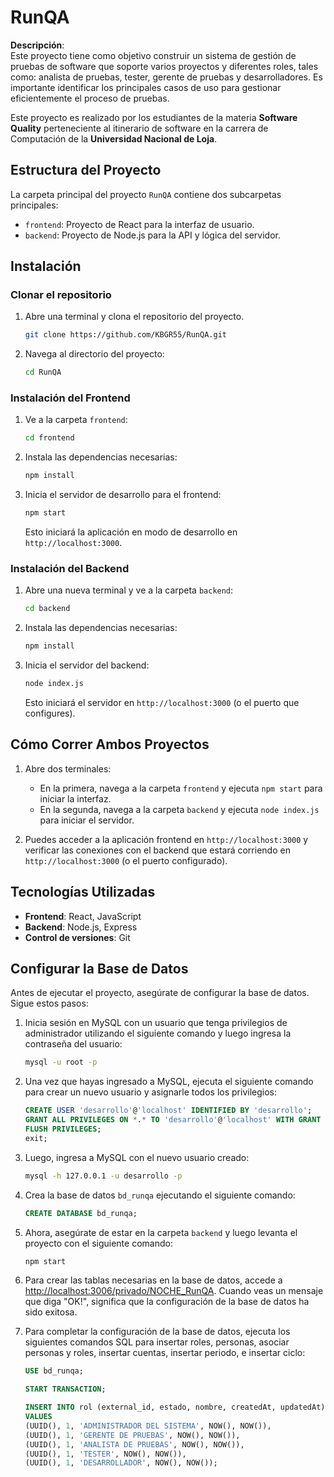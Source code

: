 
# RunQA

**Descripción**:  
Este proyecto tiene como objetivo construir un sistema de gestión de pruebas de software que soporte varios proyectos y diferentes roles, tales como: analista de pruebas, tester, gerente de pruebas y desarrolladores. Es importante identificar los principales casos de uso para gestionar eficientemente el proceso de pruebas.

Este proyecto es realizado por los estudiantes de la materia **Software Quality** perteneciente al itinerario de software en la carrera de Computación de la **Universidad Nacional de Loja**.

## Estructura del Proyecto

La carpeta principal del proyecto `RunQA` contiene dos subcarpetas principales:

- `frontend`: Proyecto de React para la interfaz de usuario.
- `backend`: Proyecto de Node.js para la API y lógica del servidor.

## Instalación

### Clonar el repositorio

1. Abre una terminal y clona el repositorio del proyecto.

   ```bash
   git clone https://github.com/KBGR55/RunQA.git
   ```

2. Navega al directorio del proyecto:

   ```bash
   cd RunQA
   ```

### Instalación del Frontend

1. Ve a la carpeta `frontend`:

   ```bash
   cd frontend
   ```

2. Instala las dependencias necesarias:

   ```bash
   npm install
   ```

3. Inicia el servidor de desarrollo para el frontend:

   ```bash
   npm start
   ```

   Esto iniciará la aplicación en modo de desarrollo en `http://localhost:3000`.

### Instalación del Backend

1. Abre una nueva terminal y ve a la carpeta `backend`:

   ```bash
   cd backend
   ```

2. Instala las dependencias necesarias:

   ```bash
   npm install
   ```

3. Inicia el servidor del backend:

   ```bash
   node index.js
   ```

   Esto iniciará el servidor en `http://localhost:3000` (o el puerto que configures).

## Cómo Correr Ambos Proyectos

1. Abre dos terminales:

   - En la primera, navega a la carpeta `frontend` y ejecuta `npm start` para iniciar la interfaz.
   - En la segunda, navega a la carpeta `backend` y ejecuta `node index.js` para iniciar el servidor.

2. Puedes acceder a la aplicación frontend en `http://localhost:3000` y verificar las conexiones con el backend que estará corriendo en `http://localhost:3000` (o el puerto configurado).

## Tecnologías Utilizadas

- **Frontend**: React, JavaScript
- **Backend**: Node.js, Express
- **Control de versiones**: Git
## Configurar la Base de Datos

Antes de ejecutar el proyecto, asegúrate de configurar la base de datos. Sigue estos pasos:

1. Inicia sesión en MySQL con un usuario que tenga privilegios de administrador utilizando el siguiente comando y luego ingresa la contraseña del usuario:

    ```bash
    mysql -u root -p
    ```

2. Una vez que hayas ingresado a MySQL, ejecuta el siguiente comando para crear un nuevo usuario y asignarle todos los privilegios:

    ```sql
    CREATE USER 'desarrollo'@'localhost' IDENTIFIED BY 'desarrollo';
    GRANT ALL PRIVILEGES ON *.* TO 'desarrollo'@'localhost' WITH GRANT OPTION;
    FLUSH PRIVILEGES;
    exit;
    ```

3. Luego, ingresa a MySQL con el nuevo usuario creado:

    ```bash
    mysql -h 127.0.0.1 -u desarrollo -p
    ```

4. Crea la base de datos `bd_runqa` ejecutando el siguiente comando: 
    ```sql
    CREATE DATABASE bd_runqa;
    ```
5. Ahora, asegúrate de estar en la carpeta `backend` y luego levanta el proyecto con el siguiente comando:

    ```bash
    npm start
    ```

6. Para crear las tablas necesarias en la base de datos, accede a [http://localhost:3006/privado/NOCHE_RunQA](http://localhost:3006/privado/NOCHE_RunQA). Cuando veas un mensaje que diga "OK!", significa que la configuración de la base de datos ha sido exitosa.

7. Para completar la configuración de la base de datos, ejecuta los siguientes comandos SQL para insertar roles, personas, asociar personas y roles, insertar cuentas, insertar periodo, e insertar ciclo:

    ```sql
    USE bd_runqa;

    START TRANSACTION;
    
   INSERT INTO rol (external_id, estado, nombre, createdAt, updatedAt)
   VALUES 
   (UUID(), 1, 'ADMINISTRADOR DEL SISTEMA', NOW(), NOW()),
   (UUID(), 1, 'GERENTE DE PRUEBAS', NOW(), NOW()),
   (UUID(), 1, 'ANALISTA DE PRUEBAS', NOW(), NOW()),
   (UUID(), 1, 'TESTER', NOW(), NOW()),
   (UUID(), 1, 'DESARROLLADOR', NOW(), NOW());

  ```